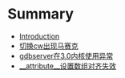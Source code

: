 # Summary

* [Introduction](README.md)
* [切换cw出现马赛克](1.md)
* [gdbserver在3.0内核使用异常](2.md)
* [\_\_attribute\_\_设置数组对齐失效](3.md)


